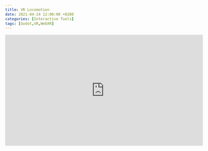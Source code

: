 ```yaml
---
title: VR Locomotion
date: 2021-04-24 12:00:00 +0200
categories: [Interactive Tools]
tags: [Godot,VR,WebXR]
---
```


<iframe width="640" height="360" src="http://www.youtube.com/embed/CVWR7GINIkI" frameborder="0" allowfullscreen></iframe>
